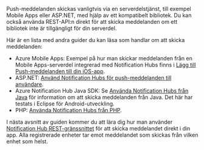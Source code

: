 

Push-meddelanden skickas vanligtvis via en serverdelstjänst, till exempel Mobile Apps eller ASP.NET, med hjälp av ett kompatibelt bibliotek. Du kan också använda REST-API:n direkt för att skicka meddelanden om ett bibliotek inte är tillgängligt för din serverdel. 

Här är en lista med andra guider du kan läsa som handlar om att skicka meddelanden:

* Azure Mobile Apps: Exempel på hur man skickar meddelanden från en Mobile Apps-serverdel integrerad med Notification Hubs finns i [Lägg till Push-meddelanden till din iOS-app](../articles/app-service-mobile/app-service-mobile-ios-get-started-push.md).  
* ASP.NET: [Använd Notification Hubs för push-meddelanden till användare](../articles/notification-hubs/notification-hubs-aspnet-backend-ios-apple-apns-notification.md).
* Azure Notification Hub Java SDK: Se [Använda Notification Hubs från Java](../articles/notification-hubs/notification-hubs-java-push-notification-tutorial.md) för information om att skicka meddelanden från Java. Det här har testats i Eclipse för Android-utveckling.
* PHP: [Använda Notification Hubs från PHP](../articles/notification-hubs/notification-hubs-php-push-notification-tutorial.md).

I nästa avsnitt av guiden kommer du att lära dig hur man använder [Notification Hub REST-gränssnittet](http://msdn.microsoft.com/library/windowsazure/dn223264.aspx) för att skicka meddelandet direkt i din app. Alla registrerade enheter tar emot meddelandet som skickas från vilken enhet som helst.  

